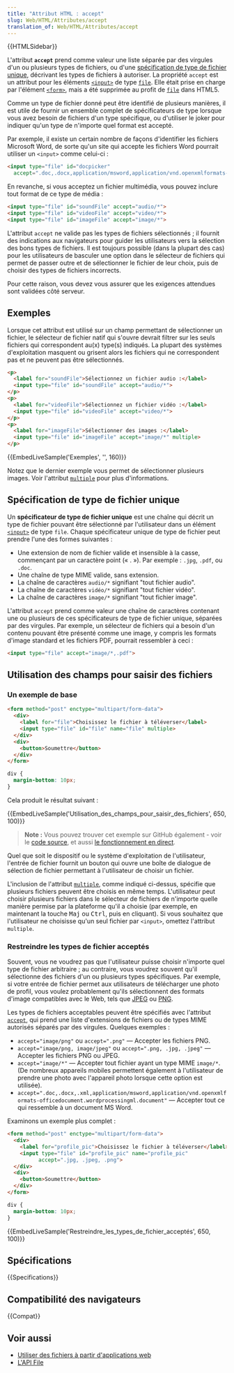 ```yaml
---
title: "Attribut HTML : accept"
slug: Web/HTML/Attributes/accept
translation_of: Web/HTML/Attributes/accept
---
```


{{HTMLSidebar}}

L'attribut **`accept`** prend comme valeur une liste séparée par des virgules d'un ou plusieurs types de fichiers, ou d'une [spécification de type de fichier unique](#unique_file_type_specifiers), décrivant les types de fichiers à autoriser. La propriété `accept` est un attribut pour les éléments [`<input>`](/fr/docs/Web/HTML/Element/Input) de type [`file`](/fr/docs/Web/HTML/Element/Input/file). Elle était prise en charge par l'élément [`<form>`](/fr/docs/Web/HTML/Element/Form), mais a été supprimée au profit de [`file`](/fr/docs/Web/HTML/Element/Input/file) dans HTML5.

Comme un type de fichier donné peut être identifié de plusieurs manières, il est utile de fournir un ensemble complet de spécificateurs de type lorsque vous avez besoin de fichiers d'un type spécifique, ou d'utiliser le joker pour indiquer qu'un type de n'importe quel format est accepté.

Par exemple, il existe un certain nombre de façons d'identifier les fichiers Microsoft Word, de sorte qu'un site qui accepte les fichiers Word pourrait utiliser un `<input>` comme celui-ci&nbsp;:

```html
<input type="file" id="docpicker"
  accept=".doc,.docx,application/msword,application/vnd.openxmlformats-officedocument.wordprocessingml.document">
```

En revanche, si vous acceptez un fichier multimédia, vous pouvez inclure tout format de ce type de média&nbsp;:

```html
<input type="file" id="soundFile" accept="audio/*">
<input type="file" id="videoFile" accept="video/*">
<input type="file" id="imageFile" accept="image/*">
```

L'attribut `accept` ne valide pas les types de fichiers sélectionnés ; il fournit des indications aux navigateurs pour guider les utilisateurs vers la sélection des bons types de fichiers. Il est toujours possible (dans la plupart des cas) pour les utilisateurs de basculer une option dans le sélecteur de fichiers qui permet de passer outre et de sélectionner le fichier de leur choix, puis de choisir des types de fichiers incorrects.

Pour cette raison, vous devez vous assurer que les exigences attendues sont validées côté serveur.

## Exemples

Lorsque cet attribut est utilisé sur un champ permettant de sélectionner un fichier, le sélecteur de fichier natif qui s'ouvre devrait filtrer sur les seuls fichiers qui correspondent au(x) type(s) indiqués. La plupart des systèmes d'exploitation masquent ou grisent alors les fichiers qui ne correspondent pas et ne peuvent pas être sélectionnés.

```html
<p>
  <label for="soundFile">Sélectionnez un fichier audio :</label>
  <input type="file" id="soundFile" accept="audio/*">
</p>
<p>
  <label for="videoFile">Sélectionnez un fichier vidéo :</label>
  <input type="file" id="videoFile" accept="video/*">
</p>
<p>
  <label for="imageFile">Sélectionner des images :</label>
  <input type="file" id="imageFile" accept="image/*" multiple>
</p>
```

{{EmbedLiveSample('Exemples', '', 160)}}

Notez que le dernier exemple vous permet de sélectionner plusieurs images. Voir l'attribut [`multiple`](multiple) pour plus d'informations.

## Spécification de type de fichier unique

Un **spécificateur de type de fichier unique** est une chaîne qui décrit un type de fichier pouvant être sélectionné par l'utilisateur dans un élément [`<input>`](/fr/docs/Web/HTML/Element/Input) de type `file`. Chaque spécificateur unique de type de fichier peut prendre l'une des formes suivantes :

- Une extension de nom de fichier valide et insensible à la casse, commençant par un caractère point (« . »). Par exemple : `.jpg`, `.pdf`, ou `.doc`.
- Une chaîne de type MIME valide, sans extension.
- La chaîne de caractères `audio/*` signifiant "tout fichier audio".
- La chaîne de caractères `vidéo/*` signifiant "tout fichier vidéo".
- La chaîne de caractères `image/*` signifiant "tout fichier image".

L'attribut `accept` prend comme valeur une chaîne de caractères contenant une ou plusieurs de ces spécificateurs de type de fichier unique, séparées par des virgules. Par exemple, un sélecteur de fichiers qui a besoin d'un contenu pouvant être présenté comme une image, y compris les formats d'image standard et les fichiers PDF, pourrait ressembler à ceci :

```html
<input type="file" accept="image/*,.pdf">
```

## Utilisation des champs pour saisir des fichiers

### Un exemple de base

```html
<form method="post" enctype="multipart/form-data">
  <div>
    <label for="file">Choisissez le fichier à téléverser</label>
    <input type="file" id="file" name="file" multiple>
  </div>
  <div>
    <button>Soumettre</button>
  </div>
</form>
```

```css
div {
  margin-bottom: 10px;
}
```

Cela produit le résultat suivant :

{{EmbedLiveSample('Utilisation_des_champs_pour_saisir_des_fichiers', 650, 100)}}

> **Note :** Vous pouvez trouver cet exemple sur GitHub également - voir le [code source](https://github.com/mdn/learning-area/blob/master/html/forms/file-examples/simple-file.html), et aussi [le fonctionnement en direct](https://mdn.github.io/learning-area/html/forms/file-examples/simple-file.html).

Quel que soit le dispositif ou le système d'exploitation de l'utilisateur, l'entrée de fichier fournit un bouton qui ouvre une boîte de dialogue de sélection de fichier permettant à l'utilisateur de choisir un fichier.

L'inclusion de l'attribut [`multiple`](multiple), comme indiqué ci-dessus, spécifie que plusieurs fichiers peuvent être choisis en même temps. L'utilisateur peut choisir plusieurs fichiers dans le sélecteur de fichiers de n'importe quelle manière permise par la plateforme qu'il a choisie (par exemple, en maintenant la touche <kbd>Maj</kbd> ou <kbd>Ctrl</kbd>, puis en cliquant). Si vous souhaitez que l'utilisateur ne choisisse qu'un seul fichier par `<input>`, omettez l'attribut `multiple`.

### Restreindre les types de fichier acceptés

Souvent, vous ne voudrez pas que l'utilisateur puisse choisir n'importe quel type de fichier arbitraire ; au contraire, vous voudrez souvent qu'il sélectionne des fichiers d'un ou plusieurs types spécifiques. Par exemple, si votre entrée de fichier permet aux utilisateurs de télécharger une photo de profil, vous voulez probablement qu'ils sélectionnent des formats d'image compatibles avec le Web, tels que [JPEG](/fr/docs/Glossary/jpeg) ou [PNG](/fr/docs/Glossary/PNG).

Les types de fichiers acceptables peuvent être spécifiés avec l'attribut [`accept`](/fr/docs/Web/HTML/Element/Input/file#attr-accept), qui prend une liste d'extensions de fichiers ou de types MIME autorisés séparés par des virgules. Quelques exemples :

- `accept="image/png"` ou `accept=".png"` — Accepter les fichiers PNG.
- `accept="image/png, image/jpeg"` ou `accept=".png, .jpg, .jpeg"` — Accepter les fichiers PNG ou JPEG.
- `accept="image/*"` — Accepter tout fichier ayant un type MIME `image/*`. (De nombreux appareils mobiles permettent également à l'utilisateur de prendre une photo avec l'appareil photo lorsque cette option est utilisée).
- `accept=".doc,.docx,.xml,application/msword,application/vnd.openxmlformats-officedocument.wordprocessingml.document"` — Accepter tout ce qui ressemble à un document MS Word.

Examinons un exemple plus complet :

```html
<form method="post" enctype="multipart/form-data">
  <div>
    <label for="profile_pic">Choisissez le fichier à téléverser</label>
    <input type="file" id="profile_pic" name="profile_pic"
          accept=".jpg, .jpeg, .png">
  </div>
  <div>
    <button>Soumettre</button>
  </div>
</form>
```

```css hidden
div {
  margin-bottom: 10px;
}
```

{{EmbedLiveSample('Restreindre_les_types_de_fichier_acceptés', 650, 100)}}

## Spécifications

{{Specifications}}

## Compatibilité des navigateurs

{{Compat}}

## Voir aussi

- [Utiliser des fichiers à partir d'applications web](/fr/docs/Web/API/File/Using_files_from_web_applications)
- [L'API File](/fr/docs/Web/API/File)

